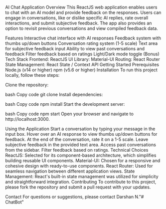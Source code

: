 AI Chat Application Overview
This ReactJS web application enables users to chat with an AI model and provide feedback on the responses. Users can engage in conversations, like or dislike specific AI replies, rate overall interactions, and submit subjective feedback. The app also provides an option to revisit previous conversations and view compiled feedback data.

Features
Interactive chat interface with AI responses
Feedback system with thumbs up/down buttons
Conversation rating system (1-5 scale)
Text area for subjective feedback input
Ability to view past conversations and feedback
Filter feedback based on ratings
Light/Dark mode toggle (Bonus)
Tech Stack
Frontend: ReactJS
UI Library: Material-UI
Routing: React Router
State Management: React State / Context API
Getting Started
Prerequisites
Node.js (v14 or higher)
npm (v5.6 or higher)
Installation
To run this project locally, follow these steps:

Clone the repository:

bash
Copy code
git clone <repository-url>
Install dependencies:

bash
Copy code
npm install
Start the development server:

bash
Copy code
npm start
Open your browser and navigate to http://localhost:3000.

Using the Application
Start a conversation by typing your message in the input box.
Hover over an AI response to view thumbs up/down buttons for feedback.
At the end of the conversation, rate it on a 1-5 scale.
Leave subjective feedback in the provided text area.
Access past conversations from the sidebar.
Filter feedback based on ratings.
Technical Choices
ReactJS: Selected for its component-based architecture, which simplifies building reusable UI components.
Material-UI: Chosen for a responsive and cohesive design with ready-to-use components.
React Router: Used for seamless navigation between different application views.
State Management: React's built-in state management was utilized for simplicity and straightforward integration.
Contributing
To contribute to this project, please fork the repository and submit a pull request with your updates.

Contact
For questions or suggestions, please contact Darshan N."# ChatBot" 
